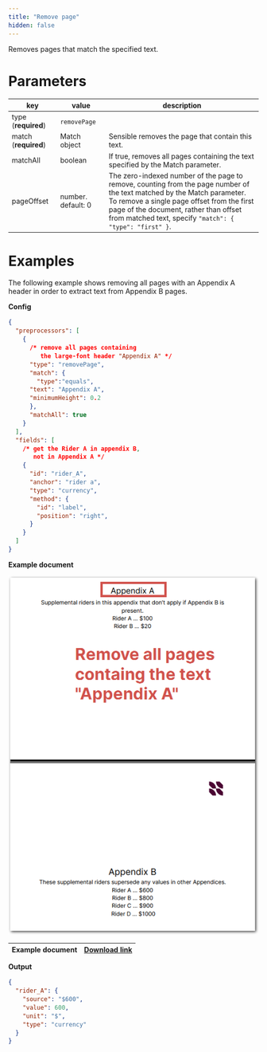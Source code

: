 ```yaml
---
title: "Remove page"
hidden: false
---
```


Removes pages that match the specified text.

Parameters
====

| key                  | value              | description                                                  |
| -------------------- | ------------------ | ------------------------------------------------------------ |
| type (**required**)  | `removePage`       |                                                              |
| match (**required**) | Match object       | Sensible removes the page that contain this text.            |
| matchAll             | boolean            | If true, removes all pages containing the text specified by the Match parameter. |
| pageOffset           | number. default: 0 | The zero-indexed number of the page to remove, counting from the page number of the text matched by the Match parameter. <br/>To remove a single page offset from the first page of the document, rather than offset from matched text, specify `"match": { "type": "first" }`. |

Examples
====

The following example shows removing all pages with an Appendix A header in order to extract text from Appendix B pages.

**Config**

```json
{
  "preprocessors": [
    {
      /* remove all pages containing 
         the large-font header "Appendix A" */
      "type": "removePage",
      "match": {
        "type":"equals",
      "text": "Appendix A",
      "minimumHeight": 0.2
      },
      "matchAll": true
    }
  ],
  "fields": [
    /* get the Rider A in appendix B,
       not in Appendix A */
    {
      "id": "rider_A",
      "anchor": "rider a",
      "type": "currency",
      "method": {
        "id": "label",
        "position": "right",
      }
    }
  ]
}
```

**Example document**

![Click to enlarge](https://raw.githubusercontent.com/sensible-hq/sensible-docs/main/readme-sync/assets/v0/images/final/remove_page.png)

| Example document | [Download link](https://raw.githubusercontent.com/sensible-hq/sensible-docs/main/readme-sync/assets/v0/pdfs/remove_page.pdf) |
| ------------------------------------------ | ------------------------------------------------------------ |

**Output**

```json
{
  "rider_A": {
    "source": "$600",
    "value": 600,
    "unit": "$",
    "type": "currency"
  }
}
```


